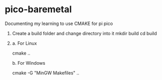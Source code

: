 # pico-baremetal
Documenting my learning to use CMAKE for pi pico

1. Create a build folder and change directory into it
   mkdir build
   cd build

2. a. For Linux

   cmake ..
   
   b. For Windows

   cmake -G "MinGW Makefiles" ..
